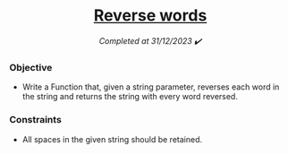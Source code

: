 <h1 align="center">
  <a href="https://www.codewars.com/kata/5259b20d6021e9e14c0010d4/python">Reverse words</a>
</h1>

<p align="center">
  <i align="center">Completed at 31/12/2023 ✔️</i>
</p>

### Objective

- Write a Function that, given a string parameter, reverses each word in the string and returns the string with every word reversed.

### Constraints

- All spaces in the given string should be retained.
